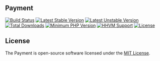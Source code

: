 ## Payment

[![Build Status](https://travis-ci.org/oppay/payment.svg)](https://travis-ci.org/oppay/payment)
[![Latest Stable Version](https://poser.pugx.org/oppay/payment/v/stable.svg)](https://packagist.org/packages/oppay/payment)
[![Latest Unstable Version](https://poser.pugx.org/oppay/payment/v/unstable.svg)](https://packagist.org/packages/oppay/payment)
[![Total Downloads](https://img.shields.io/packagist/dt/oppay/payment.svg)](https://packagist.org/packages/oppay/payment)
[![Minimum PHP Version](http://img.shields.io/badge/php-%3E%3D%205.4-8892BF.svg)](https://php.net/)
[![HHVM Support](https://img.shields.io/hhvm/oppay/payment.svg)](https://travis-ci.org/oppay/payment)
[![License](https://img.shields.io/packagist/l/oppay/payment.svg)](https://packagist.org/packages/oppay/payment)

## License

The Payment is open-source software licensed under the [MIT License](http://opensource.org/licenses/MIT).
